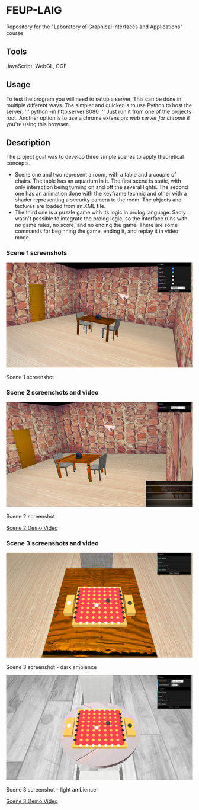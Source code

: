 # FEUP-LAIG
Repository for the "Laboratory of Graphical Interfaces and Applications" course

## Tools
JavaScript, WebGL, CGF

## Usage
To test the program you will need to setup a server. This can be done in multiple different ways. The simpler and quicker is to use Python to host the server: ''' python -m http.server 8080 ''' Just run it from one of the projects root. Another option is to use a chrome extension: *web server for chrome* if you're using this browser.

## Description
The project goal was to develop three simple scenes to apply theoretical concepts.
- Scene one and two represent a room, with a table and a couple of chairs. The table has an aquarium in it.  The first scene is static, with only interaction being turning on and off the several lights. The second one has an animation done with the keyframe technic and other with a shader representing a security camera to the room. The objects and textures are loaded from an XML file. 
- The third one is a puzzle game with its logic in prolog language. Sadly wasn't possible to integrate the prolog logic, so the interface runs with no game rules, no score, and no ending the game. There are some commands for beginning the game, ending it, and replay it in video mode. 

### Scene 1 screenshots

![Scene 1 screenshot](https://github.com/raulviana/FEUP-LAIG/blob/master/Praticas/screenshots/shot1.png)

Scene 1 screenshot

### Scene 2 screenshots and video

![Scene 2 screenshot](https://github.com/raulviana/FEUP-LAIG/blob/master/Praticas/screenshots/shot2.png)

Scene 2 screenshot

[Scene 2 Demo Video](https://youtu.be/f0NCVJbwDX4)

### Scene 3 screenshots and video

![Scene 3 screenshot - dark](https://github.com/raulviana/FEUP-LAIG/blob/master/Praticas/screenshots/shot3_dark.png)

Scene 3 screenshot - dark ambience

![Scene 3 screenshot - light](https://github.com/raulviana/FEUP-LAIG/blob/master/Praticas/screenshots/shot3_light.png)

Scene 3 screenshot - light ambience

[Scene 3 Demo Video](https://youtu.be/qF3FveSqx2A)
